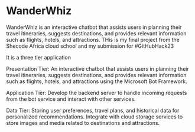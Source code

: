 # WanderWhiz
WanderWhiz is an interactive chatbot that assists users in planning their travel itineraries, suggests destinations, and provides relevant information such as flights, hotels, and attractions. THis is my final project from the Shecode Africa cloud school and my submission for #GitHubHack23

It is a three tier application

Presentation Tier: An interactive chatbot that assists users in planning their travel itineraries, suggests destinations, and provides relevant information such as flights, hotels, and attractions using the Microsoft Bot Framework.

Application Tier: Develop the backend server to handle incoming requests from the bot service and interact with other services.

Data Tier: Storing user preferences, travel plans, and historical data for personalized recommendations. Integrate with cloud storage services to store images and media related to destinations and attractions.
